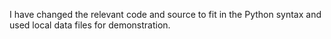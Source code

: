I have changed the relevant code and source to fit in the Python syntax and used local data files for demonstration.
